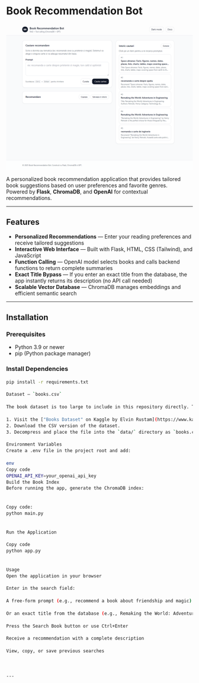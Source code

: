 # Book Recommendation Bot

![Book Recommendation Bot Screenshot](assets/img.png)

A personalized book recommendation application that provides tailored book suggestions based on user preferences and favorite genres.  
Powered by **Flask**, **ChromaDB**, and **OpenAI** for contextual recommendations.

---

## Features

- **Personalized Recommendations** — Enter your reading preferences and receive tailored suggestions  
- **Interactive Web Interface** — Built with Flask, HTML, CSS (Tailwind), and JavaScript  
- **Function Calling** — OpenAI model selects books and calls backend functions to return complete summaries  
- **Exact Title Bypass** — If you enter an exact title from the database, the app instantly returns its description (no API call needed)  
- **Scalable Vector Database** — ChromaDB manages embeddings and efficient semantic search  

---

## Installation

### Prerequisites
- Python 3.9 or newer  
- pip (Python package manager)

### Install Dependencies
```bash
pip install -r requirements.txt

Dataset – `books.csv`

The book dataset is too large to include in this repository directly. To run the project, please download it manually:

1. Visit the ["Books Dataset" on Kaggle by Elvin Rustam](https://www.kaggle.com/datasets/elvinrustam/books-dataset).  
2. Download the CSV version of the dataset.  
3. Decompress and place the file into the `data/` directory as `books.csv`.

Environment Variables
Create a .env file in the project root and add:

env
Copy code
OPENAI_API_KEY=your_openai_api_key
Build the Book Index
Before running the app, generate the ChromaDB index:


Copy code:
python main.py


Run the Application

Copy code
python app.py


Usage
Open the application in your browser

Enter in the search field:

A free-form prompt (e.g., recommend a book about friendship and magic)

Or an exact title from the database (e.g., Remaking the World: Adventures in Engineering)

Press the Search Book button or use Ctrl+Enter

Receive a recommendation with a complete description

View, copy, or save previous searches



---
